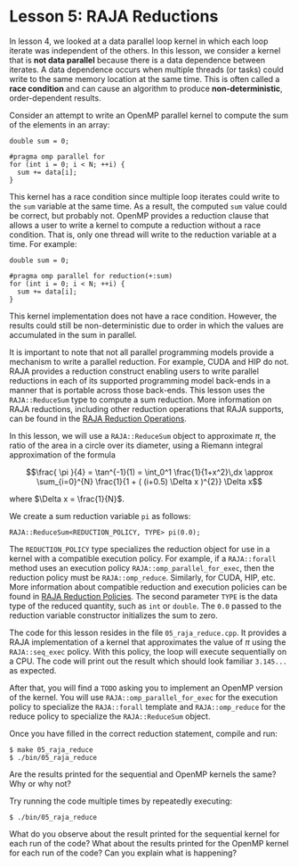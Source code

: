 # Lesson 5: RAJA Reductions 

In lesson 4, we looked at a data parallel loop kernel in which each loop
iterate was independent of the others. In this lesson, we consider a kernel 
that is **not data parallel** because there is a data dependence between
iterates. A data dependence occurs when multiple threads (or tasks) could
write to the same memory location at the same time. This is often called a
**race condition** and can cause an algorithm to produce **non-deterministic**,
order-dependent results. 

Consider an attempt to write an OpenMP parallel kernel to compute the sum of
the elements in an array:

```
double sum = 0;

#pragma omp parallel for
for (int i = 0; i < N; ++i) {
  sum += data[i];
}
```

This kernel has a race condition since multiple loop iterates could write
to the `sum` variable at the same time. As a result, the computed `sum` value
could be correct, but probably not. OpenMP provides a reduction clause that
allows a user to write a kernel to compute a reduction without a race condition.
That is, only one thread will write to the reduction variable at a time. For
example:

```
double sum = 0;

#pragma omp parallel for reduction(+:sum)
for (int i = 0; i < N; ++i) {
  sum += data[i];
}
```

This kernel implementation does not have a race condition. However, the results
could still be non-deterministic due to order in which the values are
accumulated in the sum in parallel.

It is important to note that not all parallel programming models provide a
mechanism to write a parallel reduction. For example, CUDA and HIP do not.
RAJA provides a reduction construct enabling users to write parallel reductions
in each of its supported programming model back-ends in a manner that is
portable across those back-ends. This lesson uses the `RAJA::ReduceSum` type
to compute a sum reduction. More information on RAJA reductions, including
other reduction operations that RAJA supports, can be found in the
[RAJA Reduction Operations](https://raja.readthedocs.io/en/develop/sphinx/user_guide/feature/reduction.html).

In this lesson, we will use a `RAJA::ReduceSum` object to approximate $\pi$,
the ratio of the area in a circle over its diameter, using a Riemann integral
approximation of the formula
```math
\frac{ \pi }{4} = \tan^{-1}(1) = \int_0^1 \frac{1}{1+x^2}\,dx \approx \sum_{i=0}^{N} \frac{1}{1 + ( (i+0.5) \Delta x )^{2}} \Delta x
```
where $\Delta x = \frac{1}{N}$.

We create a sum reduction variable `pi` as follows:

```
RAJA::ReduceSum<REDUCTION_POLICY, TYPE> pi(0.0);
```

The `REDUCTION_POLICY` type specializes the reduction object for use in a
kernel with a compatible execution policy. For example, if a `RAJA::forall`
method uses an execution policy `RAJA::omp_parallel_for_exec`, then the
reduction policy must be `RAJA::omp_reduce`. Similarly, for CUDA, HIP, etc.
More information about compatible reduction and execution policies can be
found in [RAJA Reduction Policies](https://raja.readthedocs.io/en/develop/sphinx/user_guide/feature/policies.html#reducepolicy-label).
The second parameter `TYPE` is the data type of the reduced quantity,
such as `int` or `double`. The `0.0` passed to the reduction variable
constructor initializes the sum to zero.

The code for this lesson resides in the file `05_raja_reduce.cpp`. It provides
a RAJA implementation of a kernel that approximates the value of $\pi$ using
the `RAJA::seq_exec` policy. With this policy, the loop will execute
sequentially on a CPU. The code will print out the result which should look
familiar `3.145...` as expected. 

After that, you will find a `TODO` asking you to implement an OpenMP version of
the kernel. You will use `RAJA::omp_parallel_for_exec` for the execution policy
to specialize the `RAJA::forall` template and `RAJA::omp_reduce` for the reduce
policy to specialize the `RAJA::ReduceSum` object.

Once you have filled in the correct reduction statement, compile and run:

```
$ make 05_raja_reduce
$ ./bin/05_raja_reduce
```

Are the results printed for the sequential and OpenMP kernels the same?
Why or why not?

Try running the code multiple times by repeatedly executing:

```
$ ./bin/05_raja_reduce
```

What do you observe about the result printed for the sequential kernel for
each run of the code? What about the results printed for the OpenMP kernel for
each run of the code? Can you explain what is happening?
